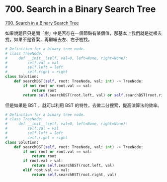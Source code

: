 # 700. Search in a Binary Search Tree

[700. Search in a Binary Search Tree](https://leetcode.com/problems/search-in-a-binary-search-tree/)

如果說題目只是問「樹」中是否存在一個節點有某個值，那基本上我們就是從根去找，如果不是答案，再繼續去左、右子樹找。

```python
# Definition for a binary tree node.
# class TreeNode:
#     def __init__(self, val=0, left=None, right=None):
#         self.val = val
#         self.left = left
#         self.right = right
class Solution:
    def searchBST(self, root: TreeNode, val: int) -> TreeNode:
        if not root or root.val == val:
            return root
        return self.searchBST(root.left, val) or self.searchBST(root.right, val)
```

但是如果是 BST ，就可以利用 BST 的特性，去做二分搜索，提高演算法的效率。

```python
# Definition for a binary tree node.
# class TreeNode:
#     def __init__(self, val=0, left=None, right=None):
#         self.val = val
#         self.left = left
#         self.right = right
class Solution:
    def searchBST(self, root: TreeNode, val: int) -> TreeNode:
        if not root or root.val == val:
            return root
        if root.val > val:
            return self.searchBST(root.left, val)
        elif root.val <= val:
            return self.searchBST(root.right, val)
```

